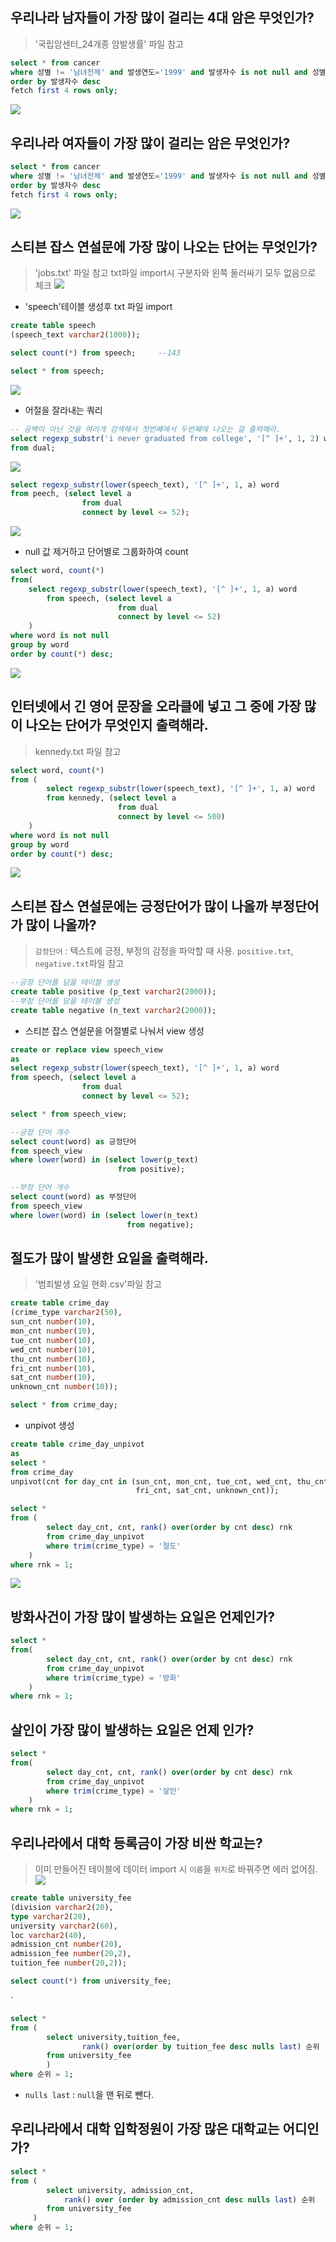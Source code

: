 


## 우리나라 남자들이 가장 많이 걸리는 4대 암은 무엇인가?

> '국립암센터_24개종 암발생률' 파일 참고

```sql
select * from cancer
where 성별 != '남녀전체' and 발생연도='1999' and 발생자수 is not null and 성별 = '남자' and 암종 != '모든암' 
order by 발생자수 desc
fetch first 4 rows only;
```
![](15-1.png)


## 우리나라 여자들이 가장 많이 걸리는 암은 무엇인가?

```sql
select * from cancer
where 성별 != '남녀전체' and 발생연도='1999' and 발생자수 is not null and 성별 = '여자' and 암종 != '모든암' 
order by 발생자수 desc
fetch first 4 rows only;
```
![](15-2.png)


## 스티븐 잡스 연설문에 가장 많이 나오는 단어는 무엇인가?

>'jobs.txt' 파일 참고
>txt파일 import시 구분자와 왼쪽 둘러싸기 모두 없음으로 체크
>![](15-7.png)

- 'speech'테이블 생성후 txt 파일 import
```sql
create table speech
(speech_text varchar2(1000));

select count(*) from speech;     --143

select * from speech;
```
![](15-3.png)

- 어절을 잘라내는 쿼리
```sql
-- 공백이 아닌 것을 여러개 검색해서 첫번째에서 두번째에 나오는 걸 출력해라.
select regexp_substr('i never graduated from college', '[^ ]+', 1, 2) word
from dual;
```
![](15-4.png)

```sql
select regexp_substr(lower(speech_text), '[^ ]+', 1, a) word
from peech, (select level a
                from dual
                connect by level <= 52);
```
![](15-5.png)

- null 값 제거하고 단어별로 그룹화하여 count
```sql
select word, count(*)
from(
    select regexp_substr(lower(speech_text), '[^ ]+', 1, a) word
        from speech, (select level a
                        from dual
                        connect by level <= 52)
    )                    
where word is not null
group by word
order by count(*) desc;
```
![](15-6.png)


## 인터넷에서 긴 영어 문장을 오라클에 넣고 그 중에 가장 많이 나오는 단어가 무엇인지 출력해라.

>kennedy.txt 파일 참고

```sql
select word, count(*)
from (
        select regexp_substr(lower(speech_text), '[^ ]+', 1, a) word
        from kennedy, (select level a
                        from dual
                        connect by level <= 500)
    )
where word is not null
group by word
order by count(*) desc;
```
![](15-8.png)


## 스티븐 잡스 연설문에는 긍정단어가 많이 나올까 부정단어가 많이 나올까?

>`감정단어` : 텍스트에 긍정, 부정의 감정을 파악할 때 사용.
>`positive.txt`, `negative.txt`파일 참고

```sql
--긍정 단어를 담을 테이블 생성
create table positive (p_text varchar2(2000));
--부정 단어를 담을 테이블 생성
create table negative (n_text varchar2(2000));
```

- 스티븐 잡스 연설문을 어절별로 나눠서 view 생성
```sql
create or replace view speech_view
as
select regexp_substr(lower(speech_text), '[^ ]+', 1, a) word
from speech, (select level a
                from dual
                connect by level <= 52);

select * from speech_view;    
```

```sql
--긍정 단어 개수
select count(word) as 긍정단어
from speech_view
where lower(word) in (select lower(p_text)
                        from positive);

--부정 단어 개수
select count(word) as 부정단어 
from speech_view
where lower(word) in (select lower(n_text) 
						  from negative);  
```


## 절도가 많이 발생한 요일을 출력해라.

>'범죄발생 요일 현화.csv'파일 참고

```sql
create table crime_day
(crime_type varchar2(50),
sun_cnt number(10),
mon_cnt number(10),
tue_cnt number(10),
wed_cnt number(10),
thu_cnt number(10),
fri_cnt number(10),
sat_cnt number(10),
unknown_cnt number(10));

select * from crime_day;
```

- unpivot 생성
```sql
create table crime_day_unpivot
as
select * 
from crime_day
unpivot(cnt for day_cnt in (sun_cnt, mon_cnt, tue_cnt, wed_cnt, thu_cnt, 
							fri_cnt, sat_cnt, unknown_cnt));
```

```sql
select *
from (
        select day_cnt, cnt, rank() over(order by cnt desc) rnk 
        from crime_day_unpivot
        where trim(crime_type) = '절도'
    )
where rnk = 1;
```
![](15-9.png)


## 방화사건이 가장 많이 발생하는 요일은 언제인가?

```sql
select *
from(
        select day_cnt, cnt, rank() over(order by cnt desc) rnk
        from crime_day_unpivot
        where trim(crime_type) = '방화'
    )
where rnk = 1;
```


## 살인이 가장 많이 발생하는 요일은 언제 인가?

```sql
select *
from(
        select day_cnt, cnt, rank() over(order by cnt desc) rnk
        from crime_day_unpivot
        where trim(crime_type) = '살인'
    )
where rnk = 1;
```


## 우리나라에서 대학 등록금이 가장 비싼 학교는?

>이미 만들어진 테이블에 데이터 import 시 `이름`을 `위치`로 바꿔주면 에러 없어짐.
>![](15-10.png)

```sql
create table university_fee
(division varchar2(20),
type varchar2(20),
university varchar2(60),
loc varchar2(40),
admission_cnt number(20),
admission_fee number(20,2),
tuition_fee number(20,2));

select count(*) from university_fee;
```
`
```sql
select *
from (
        select university,tuition_fee, 
		        rank() over(order by tuition_fee desc nulls last) 순위
        from university_fee
        )
where 순위 = 1;
```
- `nulls last` : `null`을 맨 뒤로 뺀다.

## 우리나라에서 대학 입학정원이 가장 많은 대학교는 어디인가?

```sql
select * 
from (
        select university, admission_cnt, 
            rank() over (order by admission_cnt desc nulls last) 순위
        from university_fee
     )
where 순위 = 1;
```

